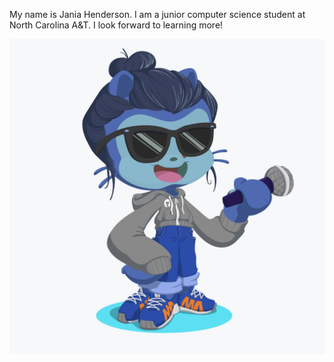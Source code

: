 My name is Jania Henderson. I am a junior computer science student at North Carolina A&T. I look forward to learning more!

![Jania Octocat](octocat.png) 
